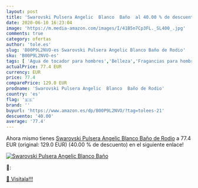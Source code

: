 ```yaml
---
layout: post
title: 'Swarovski Pulsera Angelic  Blanco  Baño  al 40.00 % de descuento'
date: 2020-06-10 16:23:04
image: 'https://m.media-amazon.com/images/I/41B5n7Cp3FL._SL400_.jpg'
comments: true
category: ofertas
author: 'tole.es'
slug: 'B00P9L2NVO-es Swarovski Pulsera Angelic Blanco Baño de Rodio'
sku: 'B00P9L2NVO-es'
tags: [ 'Agua de tocador para hombres','Belleza','Fragancias para hombres','Perfumes y fragancias','Productos para el cuidado de la piel','Sets y juegos para el cuidado de la piel','swarovski', ]
actualPrice: 77.4 EUR
currency: EUR
price: 77.4
comparePrice: 129.0 EUR
prodname: 'Swarovski Pulsera Angelic  Blanco  Baño de Rodio'
country: 'es'
flag: '🇪🇸'
brand: ''
buyurl: 'https://www.amazon.es/dp/B00P9L2NVO/?tag=tolees-21'
descuento: '40.00'
average: '77.4'
---
```


Ahora mismo tienes [Swarovski Pulsera Angelic  Blanco  Baño de Rodio](https://www.amazon.es/dp/B00P9L2NVO/?tag=tolees-21) a 77.4 EUR (original: 129.0 EUR) (40.00 %  de descuento) en el siguiente enlace!

[![Swarovski Pulsera Angelic  Blanco  Baño ](https://m.media-amazon.com/images/I/41B5n7Cp3FL._SL400_.jpg)](https://www.amazon.es/dp/B00P9L2NVO/?tag=tolees-21)

🔎:


[🛒 Visítala!!!](https://www.amazon.es/dp/B00P9L2NVO/?tag=tolees-21)
